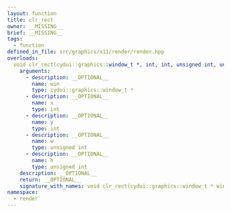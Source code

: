 ```yaml
---
layout: function
title: clr_rect
owner: __MISSING__
brief: __MISSING__
tags:
  - function
defined_in_file: src/graphics/x11/render/render.hpp
overloads:
  void clr_rect(cydui::graphics::window_t *, int, int, unsigned int, unsigned int):
    arguments:
      - description: __OPTIONAL__
        name: win
        type: cydui::graphics::window_t *
      - description: __OPTIONAL__
        name: x
        type: int
      - description: __OPTIONAL__
        name: y
        type: int
      - description: __OPTIONAL__
        name: w
        type: unsigned int
      - description: __OPTIONAL__
        name: h
        type: unsigned int
    description: __OPTIONAL__
    return: __OPTIONAL__
    signature_with_names: void clr_rect(cydui::graphics::window_t * win, int x, int y, unsigned int w, unsigned int h)
namespace:
  - render
---
```

